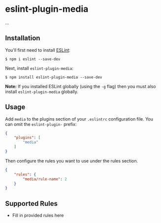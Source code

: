 # eslint-plugin-media

...

## Installation

You'll first need to install [ESLint](http://eslint.org):

```
$ npm i eslint --save-dev
```

Next, install `eslint-plugin-media`:

```
$ npm install eslint-plugin-media --save-dev
```

**Note:** If you installed ESLint globally (using the `-g` flag) then you must also install `eslint-plugin-media` globally.

## Usage

Add `media` to the plugins section of your `.eslintrc` configuration file. You can omit the `eslint-plugin-` prefix:

```json
{
    "plugins": [
        "media"
    ]
}
```


Then configure the rules you want to use under the rules section.

```json
{
    "rules": {
        "media/rule-name": 2
    }
}
```

## Supported Rules

* Fill in provided rules here





